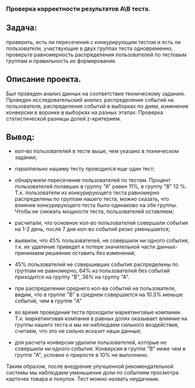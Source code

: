 ### Проверка корректности результатов A\B теста.

## Задача:

проверить, есть ли пересечения с конкурирующим тестом и есть ли пользователи, участвующие в двух группах теста одновременно;
проверьте равномерность распределения пользователей по тестовым группам и правильность их формирования.

## Описание проекта.

Был проведен анализ данных на соответствие техническому заданию. Проведен исследовательский анализ: распределение событий на пользователя, распределение событий в выборках по дням,  изменение конверсии в воронке в выборках на разных этапах. Проверка статистической разницы долей z-критерием.

## Вывод:


- кол-во пользователей в тесте выше, чем указано в техническом задании;

- параллельно нашему тесту проводился еще один тест;

- обнаружили пересечение пользователей по тестам. Процент пользователей попавших в группу "А" равен 11%, в группу "В" 12 %. Т.к. пользователи из конкурирующего теста равномерно распределены по группам нашего теста, можно сказать, что влияние конкурирующего теста было одинаково на обе группы. Чтобы не снижать мощности теста, пользователей оставляем;

- расчитали, что основное кол-во пользователей совершали события на 1-2 день, после 7 дня кол-во событий резко уменьшается;

- выявили, что 45% пользователей, не совершили ни одного события, т.к. их удаление приведет к потере значительной части данных- принимаем решеение оставить без изменений;

- 45% пользователей не совершивших события распределены по группам не равномерно, 64% из пользователей без событий приходится на группу "B", 36% на группу "А".

- при распределении среднего кол-ва событий на пользователя, видим, что в группе "B" в среднем совершается на 10.3% меньше событий, чем в группе "A"

- во время проведения теста проходили маркетинговые компании. Т.к. маркетинговая компания в равных долях оказывает влияние на группы нашего теста и мы не наблюдаем сильного воздействия, считаем, что это не сильно исказит наши данные;

- для расчета конверсии удалили пользователей, которые не совершили ни одного события. Конверсия в группе "В" ниже чем в группе "А", условие о приросте в 10% не выполнено.


Таким образом, после внедрение улучшенной рекомендательной системы мы наблюдаем уменьшение доли по событиям просмотра карточек товара и покупок. Тест можно назвать неудачным.
